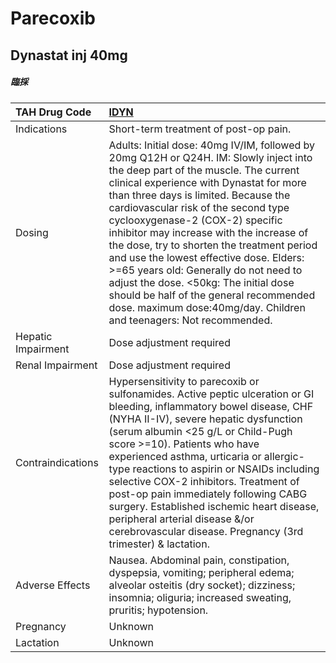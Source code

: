 # Parecoxib

## Dynastat inj 40mg

##### 臨採

| TAH Drug Code      | [IDYN](https://www.tahsda.org.tw/drugs/hissearch.php?drug_code=IDYN)                                                                                                                                                                                                                                                                                                                                                                                                                                                                                                                                                                |
|:-------------------|:------------------------------------------------------------------------------------------------------------------------------------------------------------------------------------------------------------------------------------------------------------------------------------------------------------------------------------------------------------------------------------------------------------------------------------------------------------------------------------------------------------------------------------------------------------------------------------------------------------------------------------|
| Indications        | Short-term treatment of post-op pain.                                                                                                                                                                                                                                                                                                                                                                                                                                                                                                                                                                                               |
| Dosing             | Adults: Initial dose: 40mg IV/IM, followed by 20mg Q12H or Q24H. IM: Slowly inject into the deep part of the muscle. The current clinical experience with Dynastat for more than three days is limited. Because the cardiovascular risk of the second type cyclooxygenase-2 (COX-2) specific inhibitor may increase with the increase of the dose, try to shorten the treatment period and use the lowest effective dose. Elders: >=65 years old: Generally do not need to adjust the dose. <50kg: The initial dose should be half of the general recommended dose. maximum dose:40mg/day. Children and teenagers: Not recommended. |
| Hepatic Impairment | Dose adjustment required                                                                                                                                                                                                                                                                                                                                                                                                                                                                                                                                                                                                            |
| Renal Impairment   | Dose adjustment required                                                                                                                                                                                                                                                                                                                                                                                                                                                                                                                                                                                                            |
| Contraindications  | Hypersensitivity to parecoxib or sulfonamides. Active peptic ulceration or GI bleeding, inflammatory bowel disease, CHF (NYHA II-IV), severe hepatic dysfunction (serum albumin <25 g/L or Child-Pugh score >=10). Patients who have experienced asthma, urticaria or allergic-type reactions to aspirin or NSAIDs including selective COX-2 inhibitors. Treatment of post-op pain immediately following CABG surgery. Established ischemic heart disease, peripheral arterial disease &/or cerebrovascular disease. Pregnancy (3rd trimester) & lactation.                                                                         |
| Adverse Effects    | Nausea. Abdominal pain, constipation, dyspepsia, vomiting; peripheral edema; alveolar osteitis (dry socket); dizziness; insomnia; oliguria; increased sweating, pruritis; hypotension.                                                                                                                                                                                                                                                                                                                                                                                                                                              |
| Pregnancy          | Unknown                                                                                                                                                                                                                                                                                                                                                                                                                                                                                                                                                                                                                             |
| Lactation          | Unknown                                                                                                                                                                                                                                                                                                                                                                                                                                                                                                                                                                                                                             |


